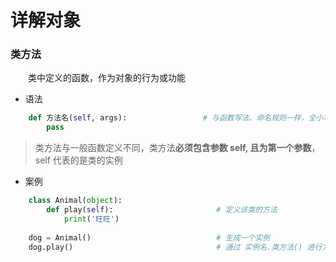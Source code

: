 # 详解对象
### 类方法
&emsp;&emsp;类中定义的函数，作为对象的行为或功能
*  语法


```python
    def 方法名(self, args):                 # 与函数写法、命名规则一样，全小写或用蛇形写法
        pass

```
> 类方法与一般函数定义不同，类方法**必须包含参数 self, 且为第一个参数**，self 代表的是类的实例

*  案例



```python
    class Animal(object):
        def play(self):                       # 定义该类的方法
            print('旺旺')
    
    dog = Animal()                            # 生成一个实例
    dog.play()                                # 通过 实例名.类方法() 进行方法调用

```






